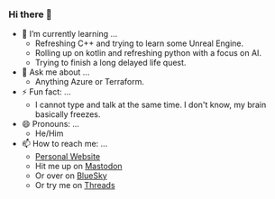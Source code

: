 ### Hi there 👋

- 🌱 I’m currently learning ...
  - Refreshing C++ and trying to learn some Unreal Engine.
  - Rolling up on kotlin and refreshing python with a focus on AI.
  - Trying to finish a long delayed life quest.
- 💬 Ask me about ...
  - Anything Azure or Terraform.
- ⚡ Fun fact: ...
  - I cannot type and talk at the same time. I don't know, my brain basically freezes.
- 😄 Pronouns: ...
  - He/Him
- 📫 How to reach me: ...
  - [Personal Website](https://www.jonathanhardison.com)
  - Hit me up on <a rel="me" href="https://mastodon.social/@jhardison">Mastodon</a>
  - Or over on <a rel="me" href="https://bsky.app/profile/jonathanhardison.com">BlueSky</a>
  - Or try me on <a rel="me" href="https://threads.net/@thatonejonathan">Threads</a>

